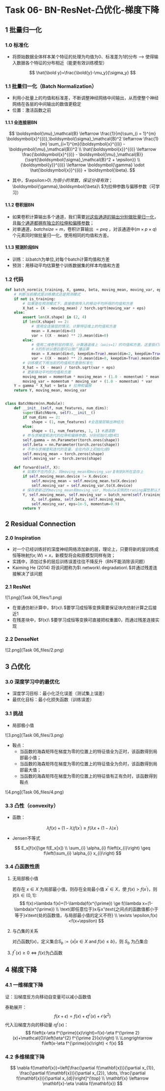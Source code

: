 # Task 06- BN-ResNet-凸优化-梯度下降

## 1 批量归一化

### 1.0 标准化

* 将原始数据全体样本某个特征的处理为均值为0、标准差为1的分布 --> 使得输入数据各个特征的分布相近（能更有效训练模型）

$$
\hat{\bold y}=\frac{\bold{y}-\mu_y}{\sigma_y}
$$

### 1.1 批量归一化（Batch Normalization）

* 利用小批量上的均值和标准差，不断调整神经网络中间输出，从而使整个神经网络在各层的中间输出的数值更稳定
* 位置：激活函数之前

#### 1.1.1 全连接层BN

$$
\boldsymbol{\mu}_\mathcal{B} \leftarrow \frac{1}{m}\sum_{i = 1}^{m} \boldsymbol{x}^{(i)},\boldsymbol{\sigma}_\mathcal{B}^2 \leftarrow \frac{1}{m} \sum_{i=1}^{m}(\boldsymbol{x}^{(i)} - \boldsymbol{\mu}_\mathcal{B})^2
\\
\hat{\boldsymbol{x}}^{(i)} \leftarrow \frac{\boldsymbol{x}^{(i)} - \boldsymbol{\mu}_\mathcal{B}}{\sqrt{\boldsymbol{\sigma}_\mathcal{B}^2 + \epsilon}}
\\
{\boldsymbol{y}}^{(i)} \leftarrow \boldsymbol{\gamma} \odot
\hat{\boldsymbol{x}}^{(i)} + \boldsymbol{\beta}.
$$

* 其中，$\epsilon>0\ $为很小的常数，保证分母有效；$\boldsymbol{\gamma},\boldsymbol{\beta}\ $为拉伸参数与偏移参数（可学习）

#### 1.1.2 卷积层BN

* 如果卷积计算输出多个通道，我们需要<u>对这些通道的输出分别做批量归一化</u>，且<u>每个通道都拥有独立的拉伸和偏移参数</u>；
* 对单通道，$batchsize=m$，卷积计算输出$\ =pxq$ ，对该通道中$(m×p×q)$个元素同时做批量归一化，使用相同的均值和方差。

#### 1.1.3 预测阶段BN

* 训练：以batch为单位,对每个batch计算均值和方差
* 预测：用移动平均估算整个训练数据集的样本均值和方差

### 1.2 代码

```python
def batch_norm(is_training, X, gamma, beta, moving_mean, moving_var, eps, momentum):
    # 判断当前模式是训练模式还是预测模式
    if not is_training:
        # 如果是在预测模式下，直接使用传入的移动平均所得的均值和方差
        X_hat = (X - moving_mean) / torch.sqrt(moving_var + eps)
    else:
        assert len(X.shape) in (2, 4)
        if len(X.shape) == 2:
            # 使用全连接层的情况，计算特征维上的均值和方差
            mean = X.mean(dim=0)
            var = ((X - mean) ** 2).mean(dim=0)
        else:
            # 使用二维卷积层的情况，计算通道维上（axis=1）的均值和方差。这里我们需要保持
            # X的形状以便后面可以做广播运算
            mean = X.mean(dim=0, keepdim=True).mean(dim=2, keepdim=True).mean(dim=3, keepdim=True)
            var = ((X - mean) ** 2).mean(dim=0, keepdim=True).mean(dim=2, keepdim=True).mean(dim=3, keepdim=True)
        # 训练模式下用当前的均值和方差做标准化
        X_hat = (X - mean) / torch.sqrt(var + eps)
        # 更新移动平均的均值和方差
        moving_mean = momentum * moving_mean + (1.0 - momentum) * mean
        moving_var = momentum * moving_var + (1.0 - momentum) * var
    Y = gamma * X_hat + beta # 拉伸和偏移
    return Y, moving_mean, moving_var


class BatchNorm(nn.Module):
    def __init__(self, num_features, num_dims):
        super(BatchNorm, self).__init__()
        if num_dims == 2:
            shape = (1, num_features) #全连接层输出神经元
        else:
            shape = (1, num_features, 1, 1) #通道数
        # 参与求梯度和迭代的拉伸和偏移参数，分别初始化成0和1
        self.gamma = nn.Parameter(torch.ones(shape))
        self.beta = nn.Parameter(torch.zeros(shape))
        # 不参与求梯度和迭代的变量，全在内存上初始化成0
        self.moving_mean = torch.zeros(shape)
        self.moving_var = torch.zeros(shape)

    def forward(self, X):
        # 如果X不在内存上，将moving_mean和moving_var复制到X所在显存上
        if self.moving_mean.device != X.device:
            self.moving_mean = self.moving_mean.to(X.device)
            self.moving_var = self.moving_var.to(X.device)
        # 保存更新过的moving_mean和moving_var, Module实例的traning属性默认为true, 调用.eval()后设成false
        Y, self.moving_mean, self.moving_var = batch_norm(self.training, 
            X, self.gamma, self.beta, self.moving_mean,
            self.moving_var, eps=1e-5, momentum=0.9)
        return Y
```



## 2 Residual Connection

### 2.0 Inspiration

* 对一个已经训练好的深度神经网络添加新的层，理论上，只要将新的层训练成恒等映射$f(x;W)=x$，新模型将会和原模型同样有效；
* 实践中，添加过多的层后训练误差往往不降反升（BN不能消除该问题）
* Kaiming He (2014) 将该问题称为$\ network\ degradation\ $并通过残差连接解决了该问题

### 2.1 ResNet

![1.png](Task 06_files/1.png)




* 在普通仿射计算中，$f(x)\ $要学习成恒等变换需要保证块内仿射计算之后接近1
* 在残差块中，$f(x)\ $要学习成恒等变换可直接把权重置0，而通过残差连接实现

### 2.2 DenseNet

![2.png](Task 06_files/2.png)


## 3 凸优化

### 3.0 深度学习中的最优化

* 深度学习目标：最小化泛化误差（测试集上误差）
* 最优化目标：最小化损失函数（训练误差）

### 3.1 挑战

* 局部极小值

![3.png](Task 06_files/3.png)

* 鞍点：
  * 当函数的海森矩阵在梯度为零的位置上的特征值全为正时，该函数得到局部最小值；
  * 当函数的海森矩阵在梯度为零的位置上的特征值全为负时，该函数得到局部最大值；
  * 当函数的海森矩阵在梯度为零的位置上的特征值有正有负时，该函数得到鞍点

![4.png](Task 06_files/4.png)


### 3.3 凸性（convexity）

* 函数：

$$
\lambda f(x)+(1-\lambda) f\left(x^{\prime}\right) \geq f\left(\lambda x+(1-\lambda) x^{\prime}\right)
$$

* Jensen不等式

$$
E_x[f(x)]\ge f(E_x[x])
\\
\sum_{i} \alpha_{i} f\left(x_{i}\right) \geq f\left(\sum_{i} \alpha_{i} x_{i}\right)
$$

### 3.4 凸函数性质

1. 无局部极小值

   若存在 $x\in X$ 为局部最小值，则存在全局最小值 $x^{\prime} \in X$，使 $f(x)>f(x^{\prime})$，则对$\lambda \in (0,1]:$
   $$
   f(x)>\lambda f(x)+(1-\lambda)f(x^{\prime}) \ge f(\lambda x+(1-\lambda)x^{\prime})
   \\
   \text{即任意位于}x与x'\text{之间点的函数值都小于等于}x\text{处的函数值，与局部最小值的定义不符}
   \\
   \exists \epsilon,f(x)<f(x+\epsilon)
   $$

2. 与凸集的关系

   对凸函数$f(x)$，定义集合$S_{b}:=\{x | x \in X \text { and } f(x) \leq b\}$，则 $S_b$ 为凸集合

3. $f^{''}(x) \ge 0 \Longleftrightarrow f(x)$为凸函数



## 4 梯度下降

### 4.1 一维梯度下降

证：沿梯度反方向移动自变量可以减小函数值

泰勒展开：
$$
f(x+\epsilon)=f(x)+\epsilon f^{\prime}(x)+\mathcal{O}\left(\epsilon^{2}\right)
$$
代入沿梯度方向的移动量 $\eta f^{\prime}(x)$：
$$
f\left(x-\eta f^{\prime}(x)\right)=f(x)-\eta f^{\prime 2}(x)+\mathcal{O}\left(\eta^{2} f^{\prime 2}(x)\right)
\\
\Longrightarrow f\left(x-\eta f^{\prime}(x)\right) < f(x)
$$

### 4.2 多维梯度下降

$$
\nabla f(\mathbf{x})=\left[\frac{\partial f(\mathbf{x})}{\partial x_{1}}, \frac{\partial f(\mathbf{x})}{\partial x_{2}}, \dots, \frac{\partial f(\mathbf{x})}{\partial x_{d}}\right]^{\top}
\\
\mathbf{x} \leftarrow \mathbf{x}-\eta \nabla f(\mathbf{x})
$$

